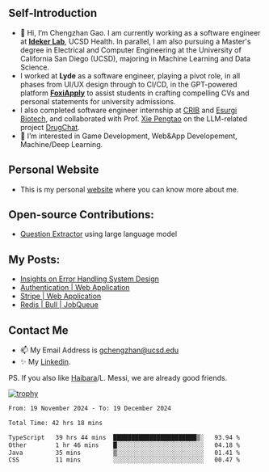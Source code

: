 ## Self-Introduction
- 👋 Hi, I’m Chengzhan Gao. I am currently working as a software engineer at **[Ideker Lab](https://idekerlab.ucsd.edu/)**, UCSD Health. In parallel, I am also pursuing a Master's degree in Electrical and Computer Engineering at the University of California San Diego (UCSD), majoring in Machine Learning and Data Science.
- I worked at **Lyde** as a software engineer, playing a pivot role, in all phases from UI/UX design through to CI/CD, in the GPT-powered platform **[FoxiApply](https://foxiapply.com)** to assist students in crafting compelling CVs and personal statements for university admissions.
- I also completed software engineer internship at [CRIB](https://apps.apple.com/us/app/crib-for-roommates/id6468918103?platform=iphone) and [Esurgi Biotech](https://myesurgi.com/), and collaborated with Prof. [Xie Pengtao](https://pengtaoxie.github.io/) on the LLM-related project [DrugChat](https://github.com/UCSD-AI4H/drugchat).
- 👀 I’m interested in Game Development, Web&App Developement, Machine/Deep Learning.

## Personal Website
-  This is my personal [website](https://gaochengzhan.netlify.app/) where you can know more about me.

## Open-source Contributions:
- [Question Extractor](https://github.com/nestordemeure/question_extractor) using large language model

## My Posts:
- [Insights on Error Handling System Design](https://gaochengzhan.netlify.app/post/error-handling/)
- [Authentication | Web Application](https://gaochengzhan.netlify.app/post/authentication/)
- [Stripe | Web Application](https://gaochengzhan.netlify.app/post/stripe/)
- [Redis | Bull | JobQueue](https://gaochengzhan.netlify.app/post/job-queue/)

## Contact Me
- 📫 My Email Address is gchengzhan@ucsd.edu
- ✨ My [Linkedin](https://www.linkedin.com/in/chengzhan-christoffel-gao/).

PS. If you also like [Haibara](https://www.detectiveconanworld.com/wiki/Ai_Haibara)/L. Messi, we are already good friends.

[![trophy](https://github-profile-trophy.vercel.app/?username=gaochengzhan&theme=flat&row=1&margin-w=12)](https://github.com/ryo-ma/github-profile-trophy)

<!--START_SECTION:waka-->

```txt
From: 19 November 2024 - To: 19 December 2024

Total Time: 42 hrs 18 mins

TypeScript   39 hrs 44 mins  ███████████████████████▒░   93.94 %
Other        1 hr 46 mins    █░░░░░░░░░░░░░░░░░░░░░░░░   04.18 %
Java         35 mins         ▒░░░░░░░░░░░░░░░░░░░░░░░░   01.41 %
CSS          11 mins         ░░░░░░░░░░░░░░░░░░░░░░░░░   00.47 %
```

<!--END_SECTION:waka-->

<!---
gaochengzhan/gaochengzhan is a ✨ special ✨ repository because its `README.md` (this file) appears on your GitHub profile.
You can click the Preview link to take a look at your changes.
--->

